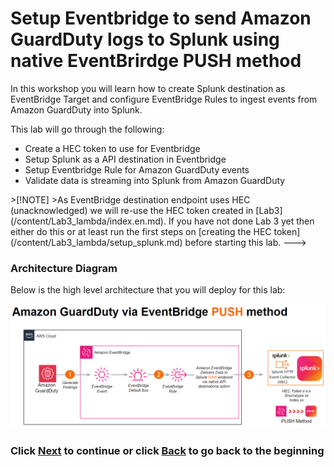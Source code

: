 # Setup Eventbridge to send Amazon GuardDuty logs to Splunk using native EventBrirdge PUSH method
In this workshop you will learn how to create Splunk destination as EventBridge Target and configure EventBridge Rules to ingest events from Amazon GuardDuty into Splunk.

This lab will go through the following: 
- Create a HEC token to use for Eventbridge
- Setup Splunk as a API destination in Eventbridge
- Setup Eventbridge Rule for Amazon GuardDuty events
- Validate data is streaming into Splunk from Amazon GuardDuty

<!--->
>[!NOTE]
>As EventBridge destination endpoint uses HEC (unacknowledged) we will re-use the HEC token created in <a>[Lab3](/content/Lab3_lambda/index.en.md)</a>. If you have not done Lab 3 yet then either do this or at least run the first steps on <a>[creating the HEC token](/content/Lab3_lambda/setup_splunk.md)</a> before starting this lab.
--->

### Architecture Diagram 
Below is the high level architecture that you will deploy for this lab:

![image001](/static/40_eventbridge/architecture-eventbridge.png)

### Click <a>[Next](/content/Lab4_eventbridge/setup_splunk.md)</a> to continue or click <a>[Back](/README.md) to go back to the beginning</a>
